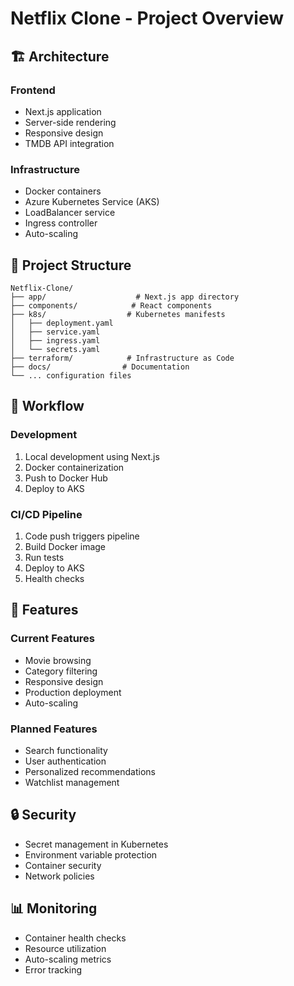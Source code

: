 # Netflix Clone - Project Overview

## 🏗️ Architecture

### Frontend
- Next.js application
- Server-side rendering
- Responsive design
- TMDB API integration

### Infrastructure
- Docker containers
- Azure Kubernetes Service (AKS)
- LoadBalancer service
- Ingress controller
- Auto-scaling

## 📁 Project Structure
```
Netflix-Clone/
├── app/                    # Next.js app directory
├── components/            # React components
├── k8s/                  # Kubernetes manifests
│   ├── deployment.yaml
│   ├── service.yaml
│   ├── ingress.yaml
│   └── secrets.yaml
├── terraform/            # Infrastructure as Code
├── docs/                # Documentation
└── ... configuration files
```

## 🔄 Workflow

### Development
1. Local development using Next.js
2. Docker containerization
3. Push to Docker Hub
4. Deploy to AKS

### CI/CD Pipeline
1. Code push triggers pipeline
2. Build Docker image
3. Run tests
4. Deploy to AKS
5. Health checks

## 🎯 Features

### Current Features
- Movie browsing
- Category filtering
- Responsive design
- Production deployment
- Auto-scaling

### Planned Features
- Search functionality
- User authentication
- Personalized recommendations
- Watchlist management

## 🔒 Security
- Secret management in Kubernetes
- Environment variable protection
- Container security
- Network policies

## 📊 Monitoring
- Container health checks
- Resource utilization
- Auto-scaling metrics
- Error tracking
